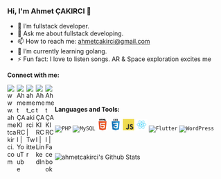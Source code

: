 ### Hi, I'm Ahmet ÇAKIRCI 👋

<!--
**ahmetcakirci/ahmetcakirci** is a ✨ _special_ ✨ repository because its `README.md` (this file) appears on your GitHub profile.

Here are some ideas to get you started:
-->

- 🔭 I’m fullstack developer.
- 💬 Ask me about fullstack developing.
- 📫 How to reach me: ahmetcakirci@gmail.com
- 🌱 I’m currently learning golang.
- ⚡ Fun fact: I love to listen songs. AR & Space exploration excites me
<!--

- 👯 I’m looking to collaborate on ...
- 🤔 I’m looking for help with ...

- 😄 Pronouns: ...

-->

**Connect with me:**

[<img align="left" alt="www.ahmetcakirci.com" width="22px" src="https://img.icons8.com/ultraviolet/22/000000/domain.png" />][website]
[<img align="left" alt="Ahmet ÇAKIRCI | YouTube" width="22px" src="https://img.icons8.com/color/22/000000/youtube-play.png" />][youtube]
[<img align="left" alt="ahmet_cakirci | Twitter" width="22px" src="https://img.icons8.com/fluent/22/000000/twitter.png" />][twitter]
[<img align="left" alt="Ahmet ÇAKIRCI | LinkedIn" width="22px" src="https://img.icons8.com/color/22/000000/linkedin.png" />][linkedin]
[<img align="left" alt="Ahmet ÇAKIRCI | Facebook" width="22px" src="https://img.icons8.com/color/22/000000/facebook-new.png" />][facebook]


<br />
<br />


**Languages and Tools:**

<code><img alt="PHP" width="26px" src="https://img.icons8.com/color/26/000000/php.png" /></code>
<code><img alt="MySQL" width="26px" src="https://img.icons8.com/color/26/000000/mysql.png" /></code>
<code><img alt="HTML5" width="26px" src="https://raw.githubusercontent.com/github/explore/80688e429a7d4ef2fca1e82350fe8e3517d3494d/topics/html/html.png" /></code>
<code><img alt="CSS3" width="26px" src="https://raw.githubusercontent.com/github/explore/80688e429a7d4ef2fca1e82350fe8e3517d3494d/topics/css/css.png" /></code>
<code><img alt="JavaScript" width="26px" src="https://raw.githubusercontent.com/github/explore/80688e429a7d4ef2fca1e82350fe8e3517d3494d/topics/javascript/javascript.png" /></code>
<code><img alt="React" width="26px" src="https://raw.githubusercontent.com/github/explore/80688e429a7d4ef2fca1e82350fe8e3517d3494d/topics/react/react.png" /></code>
<code><img alt="Flutter" width="26px" src="https://img.icons8.com/color/26/000000/flutter.png" /></code>
<code><img alt="WordPress" width="26px" src="https://img.icons8.com/color/26/000000/wordpress.png" /></code>

<br />
<br />

<img align="left" alt="ahmetcakirci's Github Stats" src="https://github-readme-stats.vercel.app/api?username=ahmetcakirci&show_icons=true&hide_border=true" />

[website]: https://www.ahmetcakirci.com/
[twitter]: https://twitter.com/ahmet_cakirci
[youtube]: https://www.youtube.com/channel/UCIg2c6qtFPmBYQWW6wiwXFA
[facebook]: https://facebook.com/cakirciahmet
[linkedin]: https://linkedin.com/in/ahmet-çakırcı-6b89878a/
